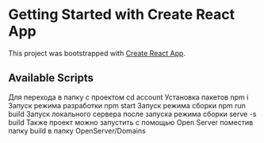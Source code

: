 # Getting Started with Create React App

This project was bootstrapped with [Create React App](https://github.com/facebook/create-react-app).

## Available Scripts

Для перехода в папку с проектом cd account
Установка пакетов npm i
Запуск режима разработки npm start
Запуск режима сборки npm run build
Запуск локального сервера после запуска режима сборки serve -s build
Также проект можно запустить с помощью Open Server поместив папку build в папку OpenServer/Domains